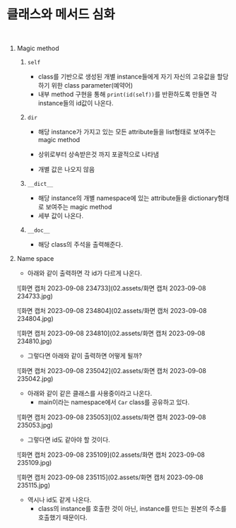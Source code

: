 # 클래스와 메서드 심화

<br>

1. Magic method

   1. `self`

      - class를 기반으로 생성된 개별 instance들에게 자기 자신의 고유값을 할당하기 위한 class parameter(예약어)
      - 내부 method 구현을 통해 `print(id(self))`를 반환하도록 만들면 각 instance들의 id값이 나온다.

   2. `dir`

      - 해당 instance가 가지고 있는 모든 attribute들을 list형태로 보여주는 magic method

      - 상위로부터 상속받은것 까지 포괄적으로 나타냄

      - 개별 값은 나오지 않음

   3. `__dict__`

      - 해당 instance의 개별 namespace에 있는 attribute들을 dictionary형태로 보여주는 magic method
      - 세부 값이 나온다.

   4. `__doc__`

      - 해당 class의 주석을 출력해준다.

2. Name space

   - 아래와 같이 출력하면 각 id가 다르게 나온다.

   

   ![화면 캡처 2023-09-08 234733](02.assets/화면 캡처 2023-09-08 234733.jpg)

   

   ![화면 캡처 2023-09-08 234804](02.assets/화면 캡처 2023-09-08 234804.jpg)

   

   ![화면 캡처 2023-09-08 234810](02.assets/화면 캡처 2023-09-08 234810.jpg)

   

   - 그렇다면 아래와 같이 출력하면 어떻게 될까?

   

   ![화면 캡처 2023-09-08 235042](02.assets/화면 캡처 2023-09-08 235042.jpg)

   

   - 아래와 같이 같은 클래스를 사용중이라고 나온다.
     - main이라는 namespace에서 `Car` class를 공유하고 있다.

   

   ![화면 캡처 2023-09-08 235053](02.assets/화면 캡처 2023-09-08 235053.jpg)

   

   - 그렇다면 id도 같아야 할 것이다.

   

   ![화면 캡처 2023-09-08 235109](02.assets/화면 캡처 2023-09-08 235109.jpg)

   

   ![화면 캡처 2023-09-08 235115](02.assets/화면 캡처 2023-09-08 235115.jpg)

   

   - 역시나 id도 같게 나온다.
     - class의 instance를 호출한 것이 아닌, instance를 만드는 원본의 주소를 호출했기 때문이다.

<br>

